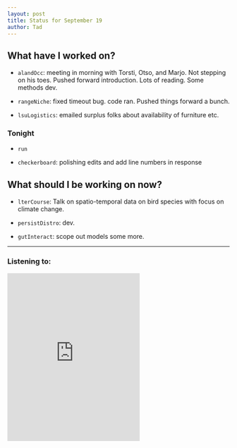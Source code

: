 ```yaml
---
layout: post 
title: Status for September 19 
author: Tad
---
```


## What have I worked on?

* `alandOcc`: meeting in morning with Torsti, Otso, and Marjo. Not stepping on his toes. Pushed forward introduction. Lots of reading. Some methods dev.

* `rangeNiche`: fixed timeout bug. code ran. Pushed things forward a bunch. 

* `lsuLogistics`: emailed surplus folks about availability of furniture etc.






### Tonight

* `run`

* `checkerboard`: polishing edits and add line numbers in response



## What should I be working on now?

* `lterCourse`: Talk on spatio-temporal data on bird species with focus on climate change.

* `persistDistro`: dev.

* `gutInteract`: scope out models some more.



--- 

### Listening to:

<iframe src='https://embed.spotify.com/?uri=spotify%3Atrack%3A7ofZgS5xDW0XodfjaXWvZG' width='300' height='380' frameborder='0' allowtransparency='true'></iframe>

<i class='fa fa-code' style='color:pink'></i>
